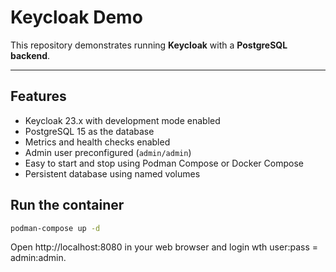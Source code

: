 # Keycloak Demo

This repository demonstrates running **Keycloak** with a **PostgreSQL backend**.

---

## Features

- Keycloak 23.x with development mode enabled
- PostgreSQL 15 as the database
- Metrics and health checks enabled
- Admin user preconfigured (`admin/admin`)
- Easy to start and stop using Podman Compose or Docker Compose
- Persistent database using named volumes

## Run the container

```bash
podman-compose up -d
```

Open http://localhost:8080 in your web browser and login wth user:pass = admin:admin.